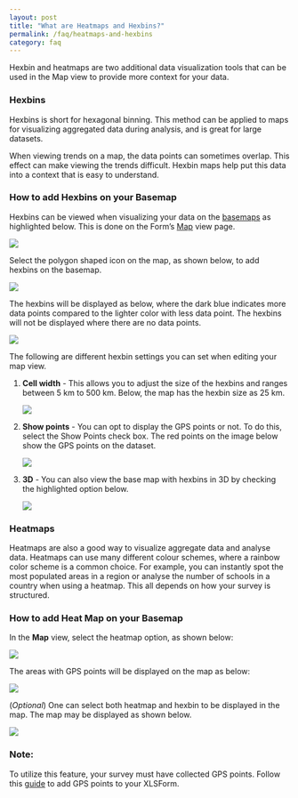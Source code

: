 ```yaml
---
layout: post
title: "What are Heatmaps and Hexbins?"
permalink: /faq/heatmaps-and-hexbins
category: faq
---
```


Hexbin and heatmaps are two additional data visualization tools that can be used in the Map view to provide more context for your data.

### Hexbins

Hexbins is short for hexagonal binning. This method can be applied to maps for visualizing aggregated data during analysis, and is great for large datasets. 

When viewing trends on a map, the data points can sometimes overlap. This effect can make viewing the trends difficult. Hexbin maps help put this data into a context that is easy to understand. 

### How to add Hexbins on your Basemap

Hexbins can be viewed when visualizing your data on the [basemaps](https://help.ona.io/faq/adding-a-basemap) as highlighted below. This is done on the Form’s [Map](https://help.ona.io/guides/getting-started/#map-view) view page.

![](/content/screenshots/faq/heatmaps-and-hexbins-1.png)

Select the polygon shaped icon on the map, as shown below, to add hexbins on the basemap.

![](/content/screenshots/faq/heatmaps-and-hexbins-2.png)

The hexbins will be displayed as below, where the dark blue indicates more data points compared to the lighter color with less data point. The hexbins will not be displayed where there are no data points.

![](/content/screenshots/faq/heatmaps-and-hexbins-3.png)

The following are different hexbin settings you can set when editing your map view. 

 1. **Cell width** - This allows you to adjust the size of the hexbins and ranges between 5 km to 500 km. Below, the map has the hexbin size as 25 km.

     ![](/content/screenshots/faq/heatmaps-and-hexbins-4.png)

 2. **Show points** - You can opt to display the GPS points or not. To do this, select the Show Points check box. The red points on the image below show the GPS points on the dataset.

     ![](/content/screenshots/faq/heatmaps-and-hexbins-5.png)

 3.  **3D** - You can also view the base map with hexbins in 3D by checking the highlighted option below. 

     ![](/content/screenshots/faq/heatmaps-and-hexbins-6.png)

### Heatmaps

Heatmaps are also a good way to visualize aggregate data and analyse data. Heatmaps can use many different colour schemes, where a rainbow color scheme is a common choice. For example, you can instantly spot the most populated areas in a region or analyse the number of schools in a country when using a heatmap. This all depends on how your survey is structured.

### How to add Heat Map on your Basemap

In the **Map** view, select the heatmap option, as shown below:

  ![](/content/screenshots/faq/heatmaps-and-hexbins-7.png)

The areas with GPS points will be displayed on the map as below:

  ![](/content/screenshots/faq/heatmaps-and-hexbins-8.png)

(*Optional*) One can select both heatmap and hexbin to be displayed in the map. The map may be displayed as shown below.

  ![](/content/screenshots/faq/heatmaps-and-hexbins-9.png)

### Note:

To utilize this feature, your survey must have collected GPS points. Follow this [guide](http://xlsform.org/#gps) to add GPS points to your XLSForm.

